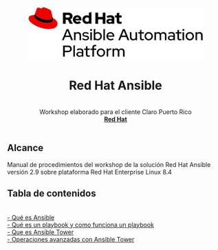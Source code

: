 <p align="center"><img src="https://github.com/workshopopennova/tecnologiasredhat/blob/master/ans/ans01.png?raw=true" alt="ANS logo">
</p>
<h1 align="center">Red Hat Ansible</h1>
<p align="center">
<br>Workshop elaborado para el cliente Claro Puerto Rico
  <br><a href="https://www.redhat.com"><strong>Red Hat</strong></a>
  <br>
  <br>
</p>


<h2>Alcance</h2>

Manual de procedimientos del workshop de la solución Red Hat Ansible versión 2.9 sobre plataforma Red Hat Enterprise Linux 8.4

<h2>Tabla de contenidos</h2>
<br><a href="ans01">- Qué es Ansible</a>
<br><a href="ans02">- Qué es un playbook y como funciona un playbook</a>
<br><a href="ans103">- Que es Ansible Tower</a>
<br><a href="ans104">- Operaciones avanzadas con Ansible Tower</a>